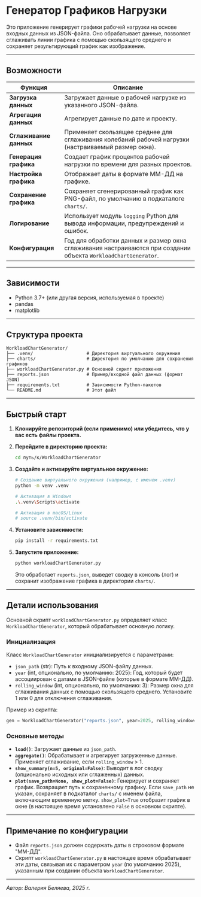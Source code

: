 # Генератор Графиков Нагрузки

Это приложение генерирует графики рабочей нагрузки на основе входных данных из JSON-файла. Оно обрабатывает данные, позволяет сглаживать линии графика с помощью скользящего среднего и сохраняет результирующий график как изображение.

---

## Возможности

| Функция                 | Описание                                                                                                |
|-------------------------|------------------------------------------------------------------------------------------------------------|
| **Загрузка данных**     | Загружает данные о рабочей нагрузке из указанного JSON-файла.                                              |
| **Агрегация данных**    | Агрегирует данные по дате и проекту.                                                                       |
| **Сглаживание данных**  | Применяет скользящее среднее для сглаживания колебаний рабочей нагрузки (настраиваемый размер окна).       |
| **Генерация графика**   | Создает график процентов рабочей нагрузки по времени для разных проектов.                                  |
| **Настройка графика**   | Отображает даты в формате ММ-ДД на графике.                                                                |
| **Сохранение графика**  | Сохраняет сгенерированный график как PNG-файл, по умолчанию в подкаталоге `charts/`.                       |
| **Логирование**         | Использует модуль `logging` Python для вывода информации, предупреждений и ошибок.                          |
| **Конфигурация**        | Год для обработки данных и размер окна сглаживания настраиваются при создании объекта `WorkloadChartGenerator`. |

---

## Зависимости

- Python 3.7+ (или другая версия, используемая в проекте)
- pandas
- matplotlib

---

## Структура проекта

```
WorkloadChartGenerator/
├── .venv/                    # Директория виртуального окружения
├── charts/                   # Директория по умолчанию для сохранения графиков
├── workloadChartGenerator.py # Основной скрипт приложения
├── reports.json              # Пример/входной файл данных (формат JSON)
├── requirements.txt          # Зависимости Python-пакетов
└── README.md                 # Этот файл
```

---

## Быстрый старт

1.  **Клонируйте репозиторий (если применимо) или убедитесь, что у вас есть файлы проекта.**

2.  **Перейдите в директорию проекта:**
    ```bash
    cd путь/к/WorkloadChartGenerator
    ```

3.  **Создайте и активируйте виртуальное окружение:**
    ```bash
    # Создание виртуального окружения (например, с именем .venv)
    python -m venv .venv

    # Активация в Windows
    .\.venv\Scripts\activate

    # Активация в macOS/Linux
    # source .venv/bin/activate
    ```

4.  **Установите зависимости:**
    ```bash
    pip install -r requirements.txt
    ```

5.  **Запустите приложение:**
    ```bash
    python workloadChartGenerator.py
    ```
    Это обработает `reports.json`, выведет сводку в консоль (лог) и сохранит изображение графика в директории `charts/`.

---

## Детали использования

Основной скрипт `workloadChartGenerator.py` определяет класс `WorkloadChartGenerator`, который обрабатывает основную логику.

### Инициализация

Класс `WorkloadChartGenerator` инициализируется с параметрами:
- `json_path` (str): Путь к входному JSON-файлу данных.
- `year` (int, опционально, по умолчанию: 2025): Год, который будет ассоциирован с датами в JSON-файле (которые в формате ММ-ДД).
- `rolling_window` (int, опционально, по умолчанию: 3): Размер окна для сглаживания данных с помощью скользящего среднего. Установите 1 или 0 для отключения сглаживания.

Пример из скрипта:
```python
gen = WorkloadChartGenerator("reports.json", year=2025, rolling_window=3)
```

### Основные методы

- **`load()`**: Загружает данные из `json_path`.
- **`aggregate()`**: Обрабатывает и агрегирует загруженные данные. Применяет сглаживание, если `rolling_window` > 1.
- **`show_summary(n=5, original=False)`**: Выводит в лог сводку (опционально исходных или сглаженных) данных.
- **`plot(save_path=None, show_plot=False)`**: Генерирует и сохраняет график. Возвращает путь к сохраненному графику. Если `save_path` не указан, сохраняет в подкаталог `charts/` с именем файла, включающим временную метку. `show_plot=True` отобразит график в окне (в настоящее время установлено `False` в основном скрипте).

---

## Примечание по конфигурации

- Файл `reports.json` должен содержать даты в строковом формате "ММ-ДД".
- Скрипт `workloadChartGenerator.py` в настоящее время обрабатывает эти даты, связывая их с параметром `year` (по умолчанию 2025), указанным при создании объекта `WorkloadChartGenerator`.

---


*Автор: Валерия Беляева, 2025 г.*